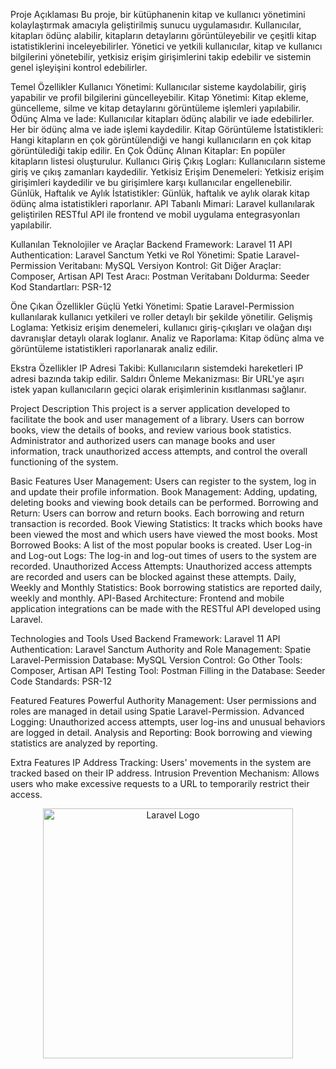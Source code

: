 Proje Açıklaması
Bu proje, bir kütüphanenin kitap ve kullanıcı yönetimini kolaylaştırmak amacıyla geliştirilmiş sunucu uygulamasıdır. Kullanıcılar, kitapları ödünç alabilir, kitapların detaylarını görüntüleyebilir ve çeşitli kitap istatistiklerini inceleyebilirler. Yönetici ve yetkili kullanıcılar, kitap ve kullanıcı bilgilerini yönetebilir, yetkisiz erişim girişimlerini takip edebilir ve sistemin genel işleyişini kontrol edebilirler.

Temel Özellikler
Kullanıcı Yönetimi: Kullanıcılar sisteme kaydolabilir, giriş yapabilir ve profil bilgilerini güncelleyebilir.
Kitap Yönetimi: Kitap ekleme, güncelleme, silme ve kitap detaylarını görüntüleme işlemleri yapılabilir.
Ödünç Alma ve İade: Kullanıcılar kitapları ödünç alabilir ve iade edebilirler. Her bir ödünç alma ve iade işlemi kaydedilir.
Kitap Görüntüleme İstatistikleri: Hangi kitapların en çok görüntülendiği ve hangi kullanıcıların en çok kitap görüntülediği takip edilir.
En Çok Ödünç Alınan Kitaplar: En popüler kitapların listesi oluşturulur.
Kullanıcı Giriş Çıkış Logları: Kullanıcıların sisteme giriş ve çıkış zamanları kaydedilir.
Yetkisiz Erişim Denemeleri: Yetkisiz erişim girişimleri kaydedilir ve bu girişimlere karşı kullanıcılar engellenebilir.
Günlük, Haftalık ve Aylık İstatistikler: Günlük, haftalık ve aylık olarak kitap ödünç alma istatistikleri raporlanır.
API Tabanlı Mimari: Laravel kullanılarak geliştirilen RESTful API ile frontend ve mobil uygulama entegrasyonları yapılabilir.

Kullanılan Teknolojiler ve Araçlar
Backend Framework: Laravel 11
API Authentication: Laravel Sanctum
Yetki ve Rol Yönetimi: Spatie Laravel-Permission
Veritabanı: MySQL
Versiyon Kontrol: Git
Diğer Araçlar: Composer, Artisan
API Test Aracı: Postman
Veritabanı Doldurma: Seeder
Kod Standartları: PSR-12

Öne Çıkan Özellikler
Güçlü Yetki Yönetimi: Spatie Laravel-Permission kullanılarak kullanıcı yetkileri ve roller detaylı bir şekilde yönetilir.
Gelişmiş Loglama: Yetkisiz erişim denemeleri, kullanıcı giriş-çıkışları ve olağan dışı davranışlar detaylı olarak loglanır.
Analiz ve Raporlama: Kitap ödünç alma ve görüntüleme istatistikleri raporlanarak analiz edilir.

Ekstra Özellikler
IP Adresi Takibi: Kullanıcıların sistemdeki hareketleri IP adresi bazında takip edilir.
Saldırı Önleme Mekanizması: Bir URL'ye aşırı istek yapan kullanıcıların geçici olarak erişimlerinin kısıtlanması sağlanır.

Project Description
This project is a server application developed to facilitate the book and user management of a library. Users can borrow books, view the details of books, and review various book statistics. Administrator and authorized users can manage books and user information, track unauthorized access attempts, and control the overall functioning of the system.

Basic Features
User Management: Users can register to the system, log in and update their profile information.
Book Management: Adding, updating, deleting books and viewing book details can be performed.
Borrowing and Return: Users can borrow and return books. Each borrowing and return transaction is recorded.
Book Viewing Statistics: It tracks which books have been viewed the most and which users have viewed the most books.
Most Borrowed Books: A list of the most popular books is created.
User Log-in and Log-out Logs: The log-in and log-out times of users to the system are recorded.
Unauthorized Access Attempts: Unauthorized access attempts are recorded and users can be blocked against these attempts.
Daily, Weekly and Monthly Statistics: Book borrowing statistics are reported daily, weekly and monthly.
API-Based Architecture: Frontend and mobile application integrations can be made with the RESTful API developed using Laravel.

Technologies and Tools Used
Backend Framework: Laravel 11
API Authentication: Laravel Sanctum
Authority and Role Management: Spatie Laravel-Permission
Database: MySQL
Version Control: Go
Other Tools: Composer, Artisan
API Testing Tool: Postman
Filling in the Database: Seeder
Code Standards: PSR-12

Featured Features
Powerful Authority Management: User permissions and roles are managed in detail using Spatie Laravel-Permission.
Advanced Logging: Unauthorized access attempts, user log-ins and unusual behaviors are logged in detail.
Analysis and Reporting: Book borrowing and viewing statistics are analyzed by reporting.

Extra Features
IP Address Tracking: Users' movements in the system are tracked based on their IP address.
Intrusion Prevention Mechanism: Allows users who make excessive requests to a URL to temporarily restrict their access.

<p align="center"><a href="https://laravel.com" target="_blank"><img src="https://raw.githubusercontent.com/laravel/art/master/logo-lockup/5%20SVG/2%20CMYK/1%20Full%20Color/laravel-logolockup-cmyk-red.svg" width="400" alt="Laravel Logo"></a></p>

